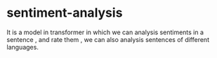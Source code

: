 # sentiment-analysis
It is a model in transformer in which we can analysis sentiments in a sentence , and rate them , we can also analysis sentences of different languages.
